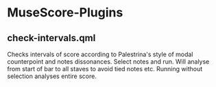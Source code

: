 # MuseScore-Plugins

## check-intervals.qml
Checks intervals of score according to Palestrina's style of modal counterpoint and notes dissonances.
Select notes and run. Will analyse from start of bar to all staves to avoid tied notes etc.
Running without selection analyses entire score.
